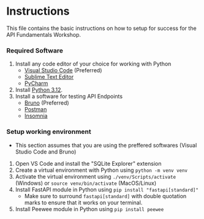 # Instructions
This file contains the basic instructions on how to setup for success for the API Fundamentals Workshop.

### Required Software
1. Install any code editor of your choice for working with Python
    - [Visual Studio Code](https://code.visualstudio.com) (Preferred)
    - [Sublime Text Editor](https://www.sublimetext.com)
    - [PyCharm](https://www.jetbrains.com/pycharm/)
2. Install [Python 3.12](https://www.python.org/downloads/release/python-3126/). 
3. Install a software for testing API Endpoints
    - [Bruno](https://www.usebruno.com) (Preferred)
    - [Postman](https://www.postman.com)
    - [Insomnia](https://insomnia.rest)

### Setup working environment
- This section assumes that you are using the preffered softwares (Visual Studio Code and Bruno)
1. Open VS Code and install the "SQLite Explorer" extension
2. Create a virtual environment with Python using `python -m venv venv`
3. Activate the virtual environment using `./venv/Scripts/activate` (Windows) or `source venv/bin/activate` (MacOS/Linux)
4. Install FastAPI module in Python using `pip install "fastapi[standard]"`
    - Make sure to surround `fastapi[standard]` with double quotation marks to ensure that it works on your terminal.
5. Install Peewee module in Python using `pip install peewee`
